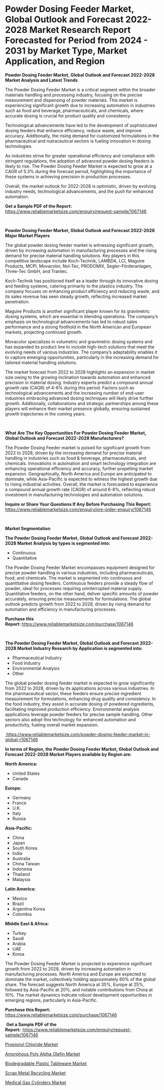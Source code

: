 <p><h1>Powder Dosing Feeder Market, Global Outlook and Forecast 2022-2028 Market Research Report Forecasted for Period from 2024 -  2031 by Market Type, Market Application, and Region</h1></p><p><strong>Powder Dosing Feeder Market, Global Outlook and Forecast 2022-2028 Market Analysis and Latest Trends</strong></p>
<p><p>The Powder Dosing Feeder Market is a critical segment within the broader materials handling and processing industry, focusing on the precise measurement and dispensing of powder materials. This market is experiencing significant growth due to increasing automation in industries such as food and beverage, pharmaceuticals, and chemicals, where accurate dosing is crucial for product quality and consistency. </p><p>Technological advancements have led to the development of sophisticated dosing feeders that enhance efficiency, reduce waste, and improve accuracy. Additionally, the rising demand for customized formulations in the pharmaceutical and nutraceutical sectors is fueling innovation in dosing technologies. </p><p>As industries strive for greater operational efficiency and compliance with stringent regulations, the adoption of advanced powder dosing feeders is likely to rise. The Powder Dosing Feeder Market is expected to grow at a CAGR of 5.3% during the forecast period, highlighting the importance of these systems in achieving precision in production processes. </p><p>Overall, the market outlook for 2022-2028 is optimistic, driven by evolving industry needs, technological advancements, and the push for enhanced automation.</p></p>
<p><strong>Get a Sample PDF of the Report:&nbsp;</strong> <a href="https://www.reliablemarketsize.com/enquiry/request-sample/1067146">https://www.reliablemarketsize.com/enquiry/request-sample/1067146</a></p>
<p>&nbsp;</p>
<p><strong>Powder Dosing Feeder Market, Global Outlook and Forecast 2022-2028 Major Market Players</strong></p>
<p><p>The global powder dosing feeder market is witnessing significant growth, driven by increasing automation in manufacturing processes and the rising demand for precise material handling solutions. Key players in this competitive landscape include Koch-Technik, LAMBDA, LCI, Maguire Products, MCPI, Movacolor, Nol-Tec, PRODOMIX, Segler-Förderanlagen, Three-Tec GmbH, and Trantec.</p><p>Koch-Technik has positioned itself as a leader through its innovative dosing and feeding systems, catering primarily to the plastics industry. The company focuses on enhancing product efficiency and reducing waste, and its sales revenue has seen steady growth, reflecting increased market penetration.</p><p>Maguire Products is another significant player known for its gravimetric dosing systems, which are essential in blending operations. The company’s emphasis on technological advancements has led to robust sales performance and a strong foothold in the North American and European markets, projecting continued growth.</p><p>Movacolor specializes in volumetric and gravimetric dosing systems and has expanded its product line to include high-tech solutions that meet the evolving needs of various industries. The company’s adaptability enables it to capture emerging opportunities, particularly in the increasing demand for tailored material handling solutions.</p><p>The market forecast from 2022 to 2028 highlights an expansion in market size owing to the growing inclination towards automation and enhanced precision in material dosing. Industry experts predict a compound annual growth rate (CAGR) of 4-6% during this period. Factors such as technological advancements and the increasing number of end-user industries embracing advanced dosing techniques will likely drive further growth. Additionally, collaborations and strategic partnerships among these players will enhance their market presence globally, ensuring sustained growth trajectories in the coming years.</p></p>
<p>&nbsp;</p>
<p><strong>What Are The Key Opportunities For Powder Dosing Feeder Market, Global Outlook and Forecast 2022-2028 Manufacturers?</strong></p>
<p><p>The Powder Dosing Feeder market is poised for significant growth from 2022 to 2028, driven by the increasing demand for precise material handling in industries such as food & beverage, pharmaceuticals, and chemicals. Innovations in automation and smart technology integration are enhancing operational efficiency and accuracy, further propelling market expansion. Geographically, North America and Europe are anticipated to dominate, while Asia-Pacific is expected to witness the highest growth due to rising industrial activities. Overall, the market is forecasted to experience a compound annual growth rate (CAGR) of around 6-8%, reflecting robust investment in manufacturing technologies and automation solutions.</p></p>
<p><strong>Inquire or Share Your Questions If Any Before Purchasing This Report:</strong> <a href="https://www.reliablemarketsize.com/enquiry/pre-order-enquiry/1067146">https://www.reliablemarketsize.com/enquiry/pre-order-enquiry/1067146</a></p>
<p>&nbsp;</p>
<p><strong>Market Segmentation</strong></p>
<p><strong>The Powder Dosing Feeder Market, Global Outlook and Forecast 2022-2028 Market Analysis by types is segmented into:</strong></p>
<p><ul><li>Continuous</li><li>Quantitative</li></ul></p>
<p><p>The Powder Dosing Feeder Market encompasses equipment designed for precise powder handling in various industries, including pharmaceuticals, food, and chemicals. The market is segmented into continuous and quantitative dosing feeders. Continuous feeders provide a steady flow of powder, ideal for processes requiring uninterrupted material supply. Quantitative feeders, on the other hand, deliver specific amounts of powder accurately, ensuring precise measurements for formulations. The global outlook predicts growth from 2022 to 2028, driven by rising demand for automation and efficiency in manufacturing processes.</p></p>
<p><strong>Purchase this Report:&nbsp;</strong><a href="https://www.reliablemarketsize.com/purchase/1067146">https://www.reliablemarketsize.com/purchase/1067146</a></p>
<p>&nbsp;</p>
<p><strong>The Powder Dosing Feeder Market, Global Outlook and Forecast 2022-2028 Market Industry Research by Application is segmented into:</strong></p>
<p><ul><li>Pharmaceutical Industry</li><li>Food Industry</li><li>Environmental Analysis</li><li>Other</li></ul></p>
<p><p>The global powder dosing feeder market is expected to grow significantly from 2022 to 2028, driven by its applications across various industries. In the pharmaceutical sector, these feeders ensure precise ingredient measurement for formulations, enhancing drug quality and consistency. In the food industry, they assist in accurate dosing of powdered ingredients, facilitating improved production efficiency. Environmental analysis applications leverage powder feeders for precise sample handling. Other sectors also adopt this technology for enhanced automation and productivity, fueling overall market expansion.</p></p>
<p><a href="https://www.reliablemarketsize.com/powder-dosing-feeder-market-in-global-r1067146">&nbsp;https://www.reliablemarketsize.com/powder-dosing-feeder-market-in-global-r1067146</a></p>
<p><strong>In terms of Region, the Powder Dosing Feeder Market, Global Outlook and Forecast 2022-2028 Market Players available by Region are:</strong></p>
<p>
    <p> <strong> North America: </strong>
        <ul>
            <li>United States</li>
            <li>Canada</li>
        </ul>
        </p> 
    <p> <strong> Europe: </strong>
        <ul>
            <li>Germany</li>
            <li>France</li>
            <li>U.K.</li>
            <li>Italy</li>
            <li>Russia</li>
        </ul>
        </p> 
    <p> <strong> Asia-Pacific: </strong>
        <ul>
            <li>China</li>
            <li>Japan</li>
            <li>South Korea</li>
            <li>India</li>
            <li>Australia</li>
            <li>China Taiwan</li>
            <li>Indonesia</li>
            <li>Thailand</li>
            <li>Malaysia</li>
        </ul>
        </p> 
    <p> <strong> Latin America: </strong>
        <ul>
            <li>Mexico</li>
            <li>Brazil</li>
            <li>Argentina Korea</li>
            <li>Colombia</li>
        </ul>
        </p> 
    <p> <strong> Middle East & Africa: </strong>
        <ul>
            <li>Turkey</li>
            <li>Saudi</li>
            <li>Arabia</li>
            <li>UAE</li>
            <li>Korea</li>
        </ul>
    </p>
    </p>
<p><p>The Powder Dosing Feeder Market is projected to experience significant growth from 2022 to 2028, driven by increasing automation in manufacturing processes. North America and Europe are expected to dominate the market, collectively holding approximately 60% of the global share. The forecast suggests North America at 35%, Europe at 25%, followed by Asia-Pacific at 20%, and notable contributions from China at 10%. The market dynamics indicate robust development opportunities in emerging regions, particularly in Asia-Pacific.</p></p>
<p><strong>Purchase this Report: </strong><a href="https://www.reliablemarketsize.com/purchase/1067146">https://www.reliablemarketsize.com/purchase/1067146</a></p>
<p>&nbsp;<strong>Get a Sample PDF of the Report:&nbsp;&nbsp;</strong><a href="https://www.reliablemarketsize.com/enquiry/request-sample/1067146">https://www.reliablemarketsize.com/enquiry/request-sample/1067146</a></p>
<p><strong></strong></p>
<p><p><a href="https://issuu.com/reportprime-2/docs/propionyl-chloride-market-size-2030_490d7bc4ba6875">Propionyl Chloride Market</a></p><p><a href="https://issuu.com/reportprime-2/docs/amorphous-poly-alpha-olefin-market-_7f8cdbf18503c2">Amorphous Poly Alpha Olefin Market</a></p><p><a href="https://medium.com/@woods76241/the-market-for-biodegradable-plastic-tableware-market-is-examined-in-this-report-along-with-the-e44c553c47d1">Biodegradable Plastic Tableware Market</a></p><p><a href="https://www.linkedin.com/pulse/global-scrap-metal-recycling-market-product-type-application-4bo4f?trackingId=nrpj7wceQ96%2F6ijqDYW6gA%3D%3D">Scrap Metal Recycling Market</a></p><p><a href="https://www.linkedin.com/pulse/medical-gas-cylinders-market-research-report-forecast-y2ghf?trackingId=WXQdn2aaQXWjW4%2FO7lGzhA%3D%3D">Medical Gas Cylinders Market</a></p></p>